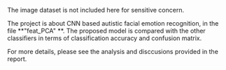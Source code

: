 The image dataset is not included here for sensitive concern. 

The project is about CNN based autistic facial emotion recognition, in the file **"feat_PCA" **. The proposed model is compared with the other classifiers in terms of classification accuracy and confusion matrix. 

For more details, please see the analysis and disccusions provided in the report. 
